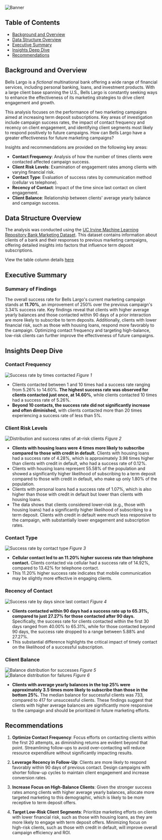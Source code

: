 ![Banner](assets/banner.png)

## Table of Contents
- [Background and Overview](#background-and-overview)
- [Data Structure Overview](#data-structure-overview)
- [Executive Summary](#executive-summary)
- [Insights Deep Dive](#insights-deep-dive)
- [Recommendations](#recommendations)

## Background and Overview
Bells Largo is a *fictional* multinational bank offering a wide range of financial services, including personal banking, loans, and investment products. With a large client base spanning the U.S., Bells Largo is constantly seeking ways to enhance the effectiveness of its marketing strategies to drive client engagement and growth.

This analysis focuses on the performance of two marketing campaigns aimed at increasing term deposit subscriptions. Key areas of investigation include campaign success rates, the impact of contact frequency and recency on client engagement, and identifying client segments most likely to respond positively to future campaigns.
How can Bells Largo have a greater effectiveness for future marketing campaigns?

Insights and recommendations are provided on the following key areas:
- **Contact Frequency**: Analysis of how the number of times clients were contacted affected campaign success.
- **Client Risk Levels**: Examination of engagement rates among clients with varying financial risk.
- **Contact Type**: Evaluation of success rates by communication method (cellular vs telephone).
- **Recency of Contact**: Impact of the time since last contact on client engagement.
- **Client Balance**: Relationship between clients' average yearly balance and campaign success.

## Data Structure Overview
The analysis was conducted using the [UC Irvine Machine Learning Repository Bank Marketing Dataset](https://archive.ics.uci.edu/dataset/222/bank+marketing). This dataset contains information about clients of a bank and their responses to previous marketing campaigns, offering detailed insights into factors that influence term deposit subscriptions.

View the table column details [here](sql_load/2_create_table.sql)

## Executive Summary
### Summary of Findings
The overall success rate for Bells Largo's current marketing campaign stands at **11.70%**, an improvement of 250% over the previous campaign's 3.34% success rate. Key findings reveal that clients with higher average yearly balances and those contacted within 90 days of a prior interaction are more likely to subscribe to term deposits. Additionally, clients with lower financial risk, such as those with housing loans, respond more favorably to the campaign. Optimizing contact frequency and targeting high-balance, low-risk clients can further improve the effectiveness of future campaigns.

## Insights Deep Dive
### Contact Frequency
![Success rate by times contacted](assets/success_rates_contact_freq.png)
*Figure 1*
- Clients contacted between 1 and 10 times had a success rate ranging from 5.26% to 14.60%. **The highest success rate was observed for clients contacted just once, at 14.60%**, while clients contacted 10 times had a success rate of 5.26%. 
- **Beyond 10 contacts, the success rate did not significantly increase and often diminished,** with clients contacted more than 20 times experiencing a success rate of less than 5%.

### Client Risk Levels
![Distribution and success rates of at-risk clients](assets/risky_business.png)
*Figure 2*
- **Clients with housing loans were 4 times more likely to subscribe compared to those with credit in default.** Clients with housing loans had a success rate of 4.28%, which is approximately 3.98 times higher than clients with credit in default, who had a success rate of 0.12%. 
- Clients with housing loans represent 55.58% of the population and showed a significantly higher likelihood of subscribing to a term deposit compared to those with credit in default, who make up only 1.80% of the population.
- Clients with personal loans had a success rate of 1.07%, which is also higher than those with credit in default but lower than clients with housing loans.
- The data shows that clients considered lower-risk (e.g., those with housing loans) had a significantly higher likelihood of subscribing to a term deposit. Clients with credit in default were much less responsive to the campaign, with substantially lower engagement and subscription rates.

### Contact Type
![Success rate by contact type](assets/success_contact_type.png)
*Figure 3*   
- **Cellular contact led to an 11.20% higher success rate than telephone contact.** Clients contacted via cellular had a success rate of 14.92%, compared to 13.42% for telephone contact. 
- This 11.20% higher success rate indicates that mobile communication may be slightly more effective in engaging clients.

### Recency of Contact
![Success rate by days since last contact](assets/success_days.png)
*Figure 4*   
- **Clients contacted within 90 days had a success rate up to 65.31%, compared to just 27.27% for those contacted after 90 days.** Specifically, the success rate for clients contacted within the first 30 days ranged from 40.00% to 65.31%, while for those contacted beyond 90 days, the success rate dropped to a range between 5.88% and 27.27%. 
- This substantial difference highlights the critical impact of timely contact on the likelihood of a successful subscription.

### Client Balance
![Balance distribution for successes](assets/balance_success.png) *Figure 5*
![Balance distribution for failures](assets/balance_failure.png)
*Figure 6*   
- **Clients with average yearly balances in the top 25% were approximately 3.5 times more likely to subscribe than those in the bottom 25%.** The median balance for successful clients was 733, compared to 417 for unsuccessful clients. These findings suggest that clients with higher average balances are significantly more responsive to the campaign and should be prioritized in future marketing efforts.

## Recommendations
1. **Optimize Contact Frequency**: Focus efforts on contacting clients within the first 20 attempts, as diminishing returns are evident beyond that point. Streamlining follow-ups to avoid over-contacting will reduce resource expenditure without significantly impacting results.

2. **Leverage Recency in Follow-Up**: Clients are more likely to respond favorably within 90 days of previous contact. Design campaigns with shorter follow-up cycles to maintain client engagement and increase conversion rates.

3. **Increase Focus on High-Balance Clients**: Given the stronger success rates among clients with higher average yearly balances, allocate more targeted marketing to this demographic, which is likely to be more receptive to term deposit offers.

4. **Target Low-Risk Client Segments**: Prioritize marketing efforts on clients with lower financial risk, such as those with housing loans, as they are more likely to engage with term deposit offers. Minimizing focus on high-risk clients, such as those with credit in default, will improve overall campaign efficiency and ROI.
